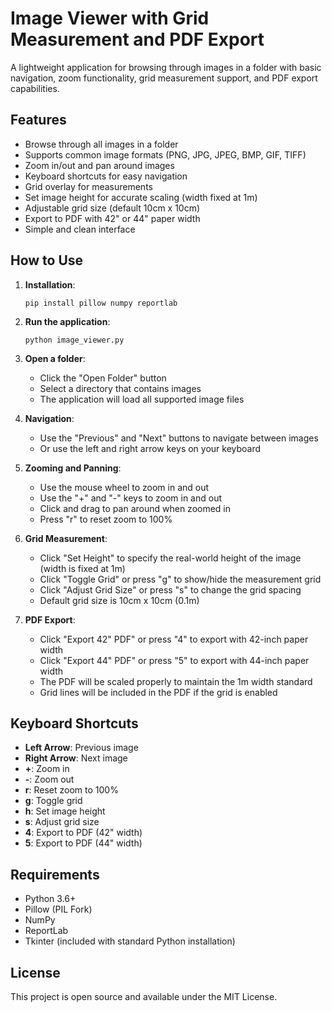 # Image Viewer with Grid Measurement and PDF Export

A lightweight application for browsing through images in a folder with basic navigation, zoom functionality, grid measurement support, and PDF export capabilities.

## Features

- Browse through all images in a folder
- Supports common image formats (PNG, JPG, JPEG, BMP, GIF, TIFF)
- Zoom in/out and pan around images
- Keyboard shortcuts for easy navigation
- Grid overlay for measurements
- Set image height for accurate scaling (width fixed at 1m)
- Adjustable grid size (default 10cm x 10cm)
- Export to PDF with 42" or 44" paper width
- Simple and clean interface

## How to Use

1. **Installation**:
   ```
   pip install pillow numpy reportlab
   ```

2. **Run the application**:
   ```
   python image_viewer.py
   ```

3. **Open a folder**:
   - Click the "Open Folder" button
   - Select a directory that contains images
   - The application will load all supported image files

4. **Navigation**:
   - Use the "Previous" and "Next" buttons to navigate between images
   - Or use the left and right arrow keys on your keyboard

5. **Zooming and Panning**:
   - Use the mouse wheel to zoom in and out
   - Use the "+" and "-" keys to zoom in and out
   - Click and drag to pan around when zoomed in
   - Press "r" to reset zoom to 100%

6. **Grid Measurement**:
   - Click "Set Height" to specify the real-world height of the image (width is fixed at 1m)
   - Click "Toggle Grid" or press "g" to show/hide the measurement grid
   - Click "Adjust Grid Size" or press "s" to change the grid spacing
   - Default grid size is 10cm x 10cm (0.1m)

7. **PDF Export**:
   - Click "Export 42\" PDF" or press "4" to export with 42-inch paper width
   - Click "Export 44\" PDF" or press "5" to export with 44-inch paper width
   - The PDF will be scaled properly to maintain the 1m width standard
   - Grid lines will be included in the PDF if the grid is enabled

## Keyboard Shortcuts

- **Left Arrow**: Previous image
- **Right Arrow**: Next image
- **+**: Zoom in
- **-**: Zoom out
- **r**: Reset zoom to 100%
- **g**: Toggle grid
- **h**: Set image height
- **s**: Adjust grid size
- **4**: Export to PDF (42" width)
- **5**: Export to PDF (44" width)

## Requirements

- Python 3.6+
- Pillow (PIL Fork)
- NumPy
- ReportLab
- Tkinter (included with standard Python installation)

## License

This project is open source and available under the MIT License. 
